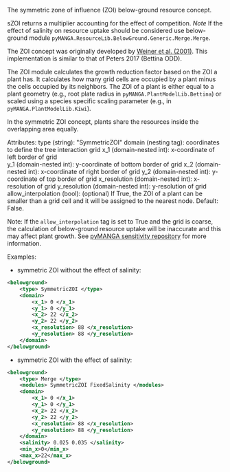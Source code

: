 The symmetric zone of influence (ZOI) below-ground resource concept. 

sZOI returns a multiplier accounting for the effect of competition.
*Note* If the effect of salinity on resource uptake should be considered use below-ground module `pyMANGA.ResourceLib.BelowGround.Generic.Merge.Merge`.

The ZOI concept was originally developed by [Weiner et al. (2001)](https://doi.org/10.1086/321988).
This implementation is similar to that of Peters 2017 (Bettina ODD).


The ZOI module calculates the growth reduction factor based on the ZOI a plant has.
It calculates how many grid cells are occupied by a plant minus the cells occupied by its neighbors.
The ZOI of a plant is either equal to a plant geometry (e.g., root plate radius in `pyMANGA.PlantModelLib.Bettina`) or scaled using a species specific scaling parameter (e.g., in `pyMANGA.PlantModelLib.Kiwi`).

In the symmetric ZOI concept, plants share the resources inside the overlapping area equally.


Attributes:
    type (string): "SymmetricZOI"
    domain (nesting tag): coordinates to define the tree interaction grid
    x_1 (domain-nested int): x-coordinate of left border of grid    
    y_1 (domain-nested int): y-coordinate of bottom border of grid
    x_2 (domain-nested int): x-coordinate of right border of grid
    y_2 (domain-nested int): y-coordinate of top border of grid
    x_resolution (domain-nested int): x-resolution of grid
    y_resolution (domain-nested int): y-resolution of grid
    allow_interpolation (bool): (optional) If True, the ZOI of a plant can be smaller than a grid cell and it will be assigned to the nearest node. Default: False.

Note:
    If the `allow_interpolation` tag is set to True and the grid is coarse, the calculation of below-ground resource uptake will be inaccurate and this may affect plant growth.
    See [pyMANGA sensitivity repository](https://github.com/pymanga/sensitivity/blob/main/ResourceLib/AboveGround/AsymmetricZOI/allow_interpolation/allow_interpolation.md) for more information.

Examples:
    
- symmetric ZOI without the effect of salinity:
```xml
<belowground>
    <type> SymmetricZOI </type>
    <domain>
        <x_1> 0 </x_1>
        <y_1> 0 </y_1>
        <x_2> 22 </x_2>
        <y_2> 22 </y_2>
        <x_resolution> 88 </x_resolution>
        <y_resolution> 88 </y_resolution>
    </domain>
</belowground>
```

- symmetric ZOI with the effect of salinity:
```xml
<belowground>
    <type> Merge </type>
    <modules> SymmetricZOI FixedSalinity </modules>
    <domain>
        <x_1> 0 </x_1>
        <y_1> 0 </y_1>
        <x_2> 22 </x_2>
        <y_2> 22 </y_2>
        <x_resolution> 88 </x_resolution>
        <y_resolution> 88 </y_resolution>
    </domain>
    <salinity> 0.025 0.035 </salinity>
    <min_x>0</min_x>
    <max_x>22</max_x>
</belowground>
```

